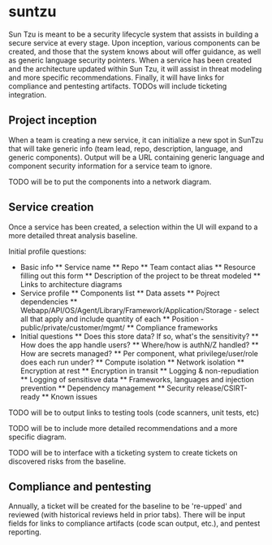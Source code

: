 # suntzu

Sun Tzu is meant to be a security lifecycle system that assists in building a secure service at every stage. Upon inception, various components can be created, and those that the system knows about will offer guidance, as well as generic language security pointers. When a service has been created and the architecture updated within Sun Tzu, it will assist in threat modeling and more specific recommendations. Finally, it will have links for compliance and pentesting artifacts. TODOs will include ticketing integration.

## Project inception

When a team is creating a new service, it can initialize a new spot in SunTzu that will take generic info (team lead, repo, description, language, and generic components). Output will be a URL containing generic language and component security information for a service team to ignore.

TODO will be to put the components into a network diagram.

## Service creation

Once a service has been created, a selection within the UI will expand to a more detailed threat analysis baseline. 

Initial profile questions:

  * Basic info
  ** Service name
  	** Repo
  	** Team contact alias
  	** Resource filling out this form
  	** Description of the project to be threat modeled
  	** Links to architecture diagrams
  * Service profile
    ** Components list
    ** Data assets
    ** Pojrect dependencies
    ** Webapp/API/OS/Agent/Library/Framework/Application/Storage - select all that apply and include quantity of each
    ** Position - public/private/customer/mgmt/
    ** Compliance frameworks
  * Initial questions
    ** Does this store data? If so, what's the sensitivity?
    ** How does the app handle users?
    ** Where/how is authN/Z handled?
    ** How are secrets managed?
    ** Per component, what privilege/user/role does each run under?
    ** Compute isolation
    ** Network isolation
    ** Encryption at rest
    ** Encryption in transit
    ** Logging & non-repudiation
    ** Logging of sensitisve data
    ** Frameworks, languages and injection prevention
    ** Dependency management
    ** Security release/CSIRT-ready
    ** Known issues



TODO will be to output links to testing tools (code scanners, unit tests, etc)

TODO will be to include more detailed recommendations and a more specific diagram.

TODO will be to interface with a ticketing system to create tickets on discovered risks from the baseline.

## Compliance and pentesting

Annually, a ticket will be created for the baseline to be 're-upped' and reviewed (with historical reviews held in prior tabs). There will be input fields for links to compliance artifacts (code scan output, etc.), and pentest reporting.
